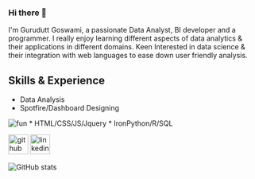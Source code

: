### Hi there 👋

I'm Gurudutt Goswami, a passionate Data Analyst, BI developer and a programmer. I really enjoy learning different aspects of data analytics & their applications in different domains. Keen Interested in data science & their integration with web languages to ease down user friendly analysis.

## Skills & Experience
* Data Analysis
* Spotfire/Dashboard Designing   
<img alt="fun" src="https://i.gifer.com/o3c.gif"/>
* HTML/CSS/JS/Jquery
* IronPython/R/SQL

[<img src='https://cdn.jsdelivr.net/npm/simple-icons@3.0.1/icons/github.svg' alt='github' height='40'>](https://github.com/Gurudutt-Goswami)  [<img src='https://cdn.jsdelivr.net/npm/simple-icons@3.0.1/icons/linkedin.svg' alt='linkedin' height='40'>](https://www.linkedin.com/in/https://www.linkedin.com/in/gurudutt-goswami-3a7031b2//)  

![GitHub stats](https://github-readme-stats.vercel.app/api?username=Gurudutt-Goswami&show_icons=true&theme=radical)





<!--
![Profile views](https://gpvc.arturio.dev/Gurudutt-Goswami)  
Here are some ideas to get you started:

- 🔭 I’m currently working on ...
- 🌱 I’m currently learning ...
- 👯 I’m looking to collaborate on ...
- 🤔 I’m looking for help with ...
- 💬 Ask me about ...
- 📫 How to reach me: ...
- 😄 Pronouns: ...
- ⚡ Fun fact: ...
-->
